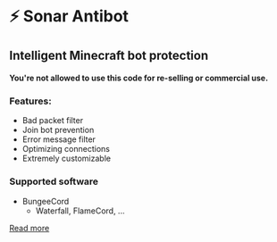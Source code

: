 # ⚡ Sonar Antibot

## Intelligent Minecraft bot protection

#### You're not allowed to use this code for re-selling or commercial use.

### Features:
* Bad packet filter
* Join bot prevention
* Error message filter
* Optimizing connections
* Extremely customizable

### Supported software
* BungeeCord
  * Waterfall, FlameCord, ...

[Read more](https://builtbybit.com/resources/23353/)
